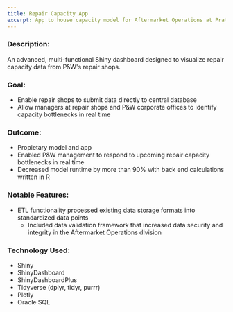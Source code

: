 ```yaml
---
title: Repair Capacity App
excerpt: App to house capacity model for Aftermarket Operations at Pratt & Whitney
---
```


### Description:
An advanced, multi-functional Shiny dashboard designed to visualize repair capacity data from P&W's repair shops.

### Goal:
* Enable repair shops to submit data directly to central database
* Allow managers at repair shops and P&W corporate offices to identify capacity bottlenecks in real time

### Outcome:
* Propietary model and app
* Enabled P&W management to respond to upcoming repair capacity bottlenecks in real time
* Decreased model runtime by more than 90% with back end calculations written in R 

### Notable Features:
* ETL functionality processed existing data storage formats into standardized data points
  * Included data validation framework that increased data security and integrity in the Aftermarket Operations division

### Technology Used:
* Shiny
* ShinyDashboard
* ShinyDashboardPlus
* Tidyverse (dplyr, tidyr, purrr)
* Plotly
* Oracle SQL
